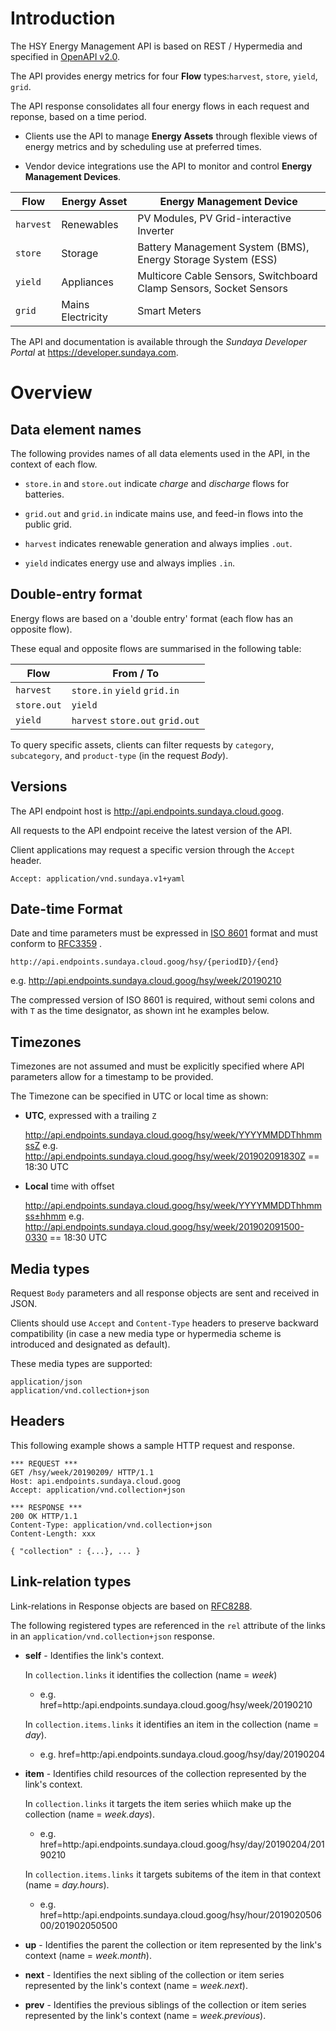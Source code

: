 # Introduction
The HSY Energy Management API is based on REST / Hypermedia and specified in [OpenAPI v2.0](https://github.com/OAI/OpenAPI-Specification/blob/master/versions/2.0.md). 

The API provides energy metrics for four **Flow** types:`harvest`, `store`, `yield`, `grid`. 

The API response consolidates all four energy flows in each request and reponse, based on a time period.

- Clients use the API to manage **Energy Assets** through flexible views of energy metrics and by scheduling use at preferred times.

- Vendor device integrations use the API to monitor and control **Energy Management Devices**.

Flow | Energy Asset | Energy Management Device 
--- | --- | ---
`harvest` | Renewables | PV Modules, PV Grid-interactive Inverter
`store` | Storage | Battery Management System (BMS), Energy Storage System (ESS)
`yield` | Appliances | Multicore Cable Sensors, Switchboard Clamp Sensors, Socket Sensors
`grid` | Mains Electricity | Smart Meters

The API and documentation is available through the *Sundaya Developer Portal* at https://developer.sundaya.com. 

# Overview

## Data element names

The following provides names of all data elements used in the API, in the context of each flow. 

- `store.in` and `store.out` indicate *charge* and *discharge* flows for batteries.

- `grid.out` and `grid.in` indicate mains use, and feed-in flows into the public grid.

- `harvest` indicates renewable generation and always implies `.out`. 

- `yield` indicates energy use and always implies `.in`. 

## Double-entry format 

Energy flows are based on a 'double entry' format (each flow has an opposite flow). 

These equal and opposite flows are summarised in the following table: 

Flow | From / To   
    --- |--- 
`harvest` |`store.in` `yield` `grid.in`
`store.out` | `yield`
`yield`  |  `harvest` `store.out` `grid.out`
    
To query specific assets, clients can filter requests by `category`, `subcategory`, and `product-type` (in the request *Body*).


## Versions
The API endpoint host is http://api.endpoints.sundaya.cloud.goog. 

All requests to the API endpoint receive the latest version of the API.     

Client applications may request a specific version through the `Accept` header.

    Accept: application/vnd.sundaya.v1+yaml

## Date-time Format
Date and time parameters must be expressed in [ISO 8601](https://en.wikipedia.org/wiki/ISO_8601) format and must conform to [RFC3359](https://tools.ietf.org/html/rfc3339) .

    http://api.endpoints.sundaya.cloud.goog/hsy/{periodID}/{end}

e.g. http://api.endpoints.sundaya.cloud.goog/hsy/week/20190210

The compressed version of ISO 8601 is required, without semi colons and with `T` as the time designator, as shown int he examples below.


## Timezones
Timezones are not assumed and must be explicitly specified where API parameters allow for a timestamp to be provided. 

The Timezone can be specified in UTC or local time as shown:

- __UTC__, expressed with a trailing `Z` 

    http://api.endpoints.sundaya.cloud.goog/hsy/week/YYYYMMDDThhmmssZ
    e.g. http://api.endpoints.sundaya.cloud.goog/hsy/week/201902091830Z == 18:30 UTC

- __Local__ time with offset 

    http://api.endpoints.sundaya.cloud.goog/hsy/week/YYYYMMDDThhmmss±hhmm
    e.g. http://api.endpoints.sundaya.cloud.goog/hsy/week/201902091500-0330 == 18:30 UTC
## Media types
Request `Body` parameters and all response objects are sent and received in JSON. 

Clients should use `Accept` and `Content-Type` headers to preserve backward compatibility (in case a new media type or hypermedia scheme is introduced and designated as default).

These media types are supported:

    application/json 
    application/vnd.collection+json

## Headers
This following example shows a sample HTTP request and response.
```
*** REQUEST ***	
GET /hsy/week/20190209/ HTTP/1.1	
Host: api.endpoints.sundaya.cloud.goog	
Accept: application/vnd.collection+json	
    
*** RESPONSE ***	
200 OK HTTP/1.1	
Content-Type: application/vnd.collection+json	
Content-Length: xxx	
    
{ "collection" : {...}, ... }
```

## Link-relation types
Link-relations in Response objects are based on [RFC8288](https://tools.ietf.org/html/rfc8288#page-6). 

The following registered types are referenced in the `rel` attribute of the links in an `application/vnd.collection+json` response. 
- **self**	- Identifies the link's context.

    In `collection.links` it identifies the collection (name = *week*)            

    - e.g. href=<a>http:/api.endpoints.sundaya.cloud.goog/hsy/week/20190210</a>

    In `collection.items.links` it identifies an item in the collection (name = *day*).
    - e.g. href=<a>http:/api.endpoints.sundaya.cloud.goog/hsy/day/20190204</a>

- **item** - Identifies child resources of the collection represented by the link's context. 

    In `collection.links` it targets the item series whiich make up the collection (name = *week.days*).
    - e.g. href=<a>http:/api.endpoints.sundaya.cloud.goog/hsy/day/20190204/20190210</a>

    In `collection.items.links` it targets subitems of the item in that context (name = *day.hours*).
    - e.g. href=<a>http:/api.endpoints.sundaya.cloud.goog/hsy/hour/201902050600/201902050500</a>

- **up** - Identifies the parent the collection or item represented by the link's context (name = *week.month*).
    
- **next** - Identifies the next sibling of the collection or item series represented by the link's context (name = *week.next*).

- **prev** - Identifies the previous siblings of the collection or item series represented by the link's context (name = *week.previous*).